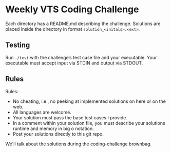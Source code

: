 # Weekly VTS Coding Challenge

Each directory has a README.md describing the challenge. Solutions are placed inside the directory in format `solution_<initals>.<ext>`.

## Testing

Run `./test` with the challenge’s test case file and your executable. Your executable must accept input via STDIN and output via STDOUT.

## Rules

Rules:

* No cheating, i.e., no peeking at implemented solutions on here or on the web.
* All languages are welcome.
* Your solution must pass the base test cases I provide.
* In a comment within your solution file, you must describe your solutions runtime and memory in big o notation.
* Post your solutions directly to this git repo.

We'll talk about the solutions during the coding-challenge brownbag.
